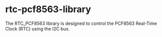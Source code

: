 # rtc-pcf8563-library
The RTC_PCF8563 library is designed to control the PCF8563 Real-Time Clock (RTC) using the I2C bus.
